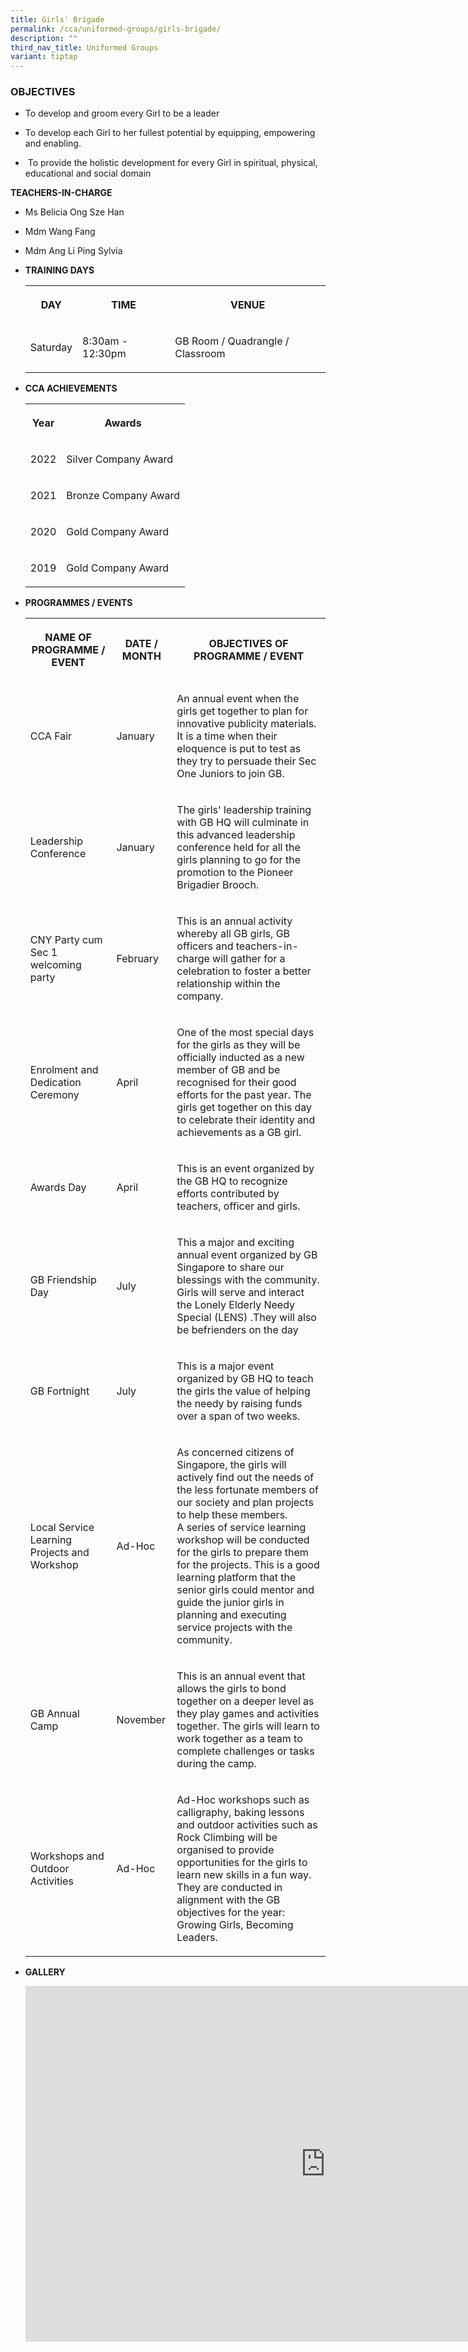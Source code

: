 ```yaml
---
title: Girls' Brigade
permalink: /cca/uniformed-groups/girls-brigade/
description: ""
third_nav_title: Uniformed Groups
variant: tiptap
---
```

<h3>OBJECTIVES</h3>
<ul data-tight="true" class="tight">
<li>
<p>To develop and groom every Girl to be a leader</p>
</li>
<li>
<p>To develop each Girl to her fullest potential by equipping, empowering
and enabling.&nbsp;</p>
</li>
<li>
<p>&nbsp;To provide the holistic development for every Girl in spiritual,
physical, educational and social domain</p>
</li>
</ul>
<p><strong>TEACHERS-IN-CHARGE</strong>
</p>
<ul data-tight="true" class="tight">
<li>
<p>Ms Belicia Ong Sze Han&nbsp;</p>
</li>
<li>
<p>Mdm Wang Fang</p>
</li>
<li>
<p>Mdm Ang Li Ping Sylvia</p>
</li>
</ul>
<p></p>
<ul>
<li>
<p><strong>TRAINING DAYS</strong>
</p>
<p></p>
<table>
<tbody>
<tr>
<th rowspan="1" colspan="1">
<p>DAY</p>
</th>
<th rowspan="1" colspan="1">
<p>TIME</p>
</th>
<th rowspan="1" colspan="1">
<p>VENUE</p>
</th>
</tr>
<tr>
<td rowspan="1" colspan="1">
<p>Saturday</p>
</td>
<td rowspan="1" colspan="1">
<p>8:30am - 12:30pm</p>
</td>
<td rowspan="1" colspan="1">
<p>GB Room / Quadrangle / Classroom</p>
</td>
</tr>
</tbody>
</table>
</li>
<li>
<p><strong>CCA ACHIEVEMENTS</strong>
</p>
<p></p>
<table>
<tbody>
<tr>
<th rowspan="1" colspan="1">
<p>Year</p>
</th>
<th rowspan="1" colspan="1">
<p>Awards</p>
</th>
</tr>
<tr>
<td rowspan="1" colspan="1">
<p>2022</p>
</td>
<td rowspan="1" colspan="1">
<p>Silver Company Award
<br>
</p>
</td>
</tr>
<tr>
<td rowspan="1" colspan="1">
<p>2021</p>
</td>
<td rowspan="1" colspan="1">
<p>Bronze Company Award
<br>
</p>
</td>
</tr>
<tr>
<td rowspan="1" colspan="1">
<p>2020</p>
</td>
<td rowspan="1" colspan="1">
<p>Gold Company Award
<br>
</p>
</td>
</tr>
<tr>
<td rowspan="1" colspan="1">
<p>2019</p>
</td>
<td rowspan="1" colspan="1">
<p>Gold Company Award
<br>
</p>
</td>
</tr>
</tbody>
</table>
</li>
<li>
<p><strong>PROGRAMMES / EVENTS</strong>
</p>
<p></p>
<table>
<tbody>
<tr>
<th rowspan="1" colspan="1">
<p>NAME OF PROGRAMME / EVENT</p>
</th>
<th rowspan="1" colspan="1">
<p>DATE / MONTH</p>
</th>
<th rowspan="1" colspan="1">
<p>OBJECTIVES OF PROGRAMME / EVENT</p>
</th>
</tr>
<tr>
<td rowspan="1" colspan="1">
<p>CCA Fair</p>
</td>
<td rowspan="1" colspan="1">
<p>January</p>
</td>
<td rowspan="1" colspan="1">
<p>An annual event when the girls get together to plan for innovative publicity
materials. It is a time when their eloquence is put to test as they try
to persuade their Sec One Juniors to join GB.</p>
</td>
</tr>
<tr>
<td rowspan="1" colspan="1">
<p>Leadership Conference</p>
</td>
<td rowspan="1" colspan="1">
<p>January</p>
</td>
<td rowspan="1" colspan="1">
<p>The girls' leadership training with GB HQ will culminate in this advanced
leadership conference held for all the girls planning to go for the promotion
to the Pioneer Brigadier Brooch.</p>
</td>
</tr>
<tr>
<td rowspan="1" colspan="1">
<p>CNY Party cum Sec 1 welcoming party</p>
</td>
<td rowspan="1" colspan="1">
<p>February</p>
</td>
<td rowspan="1" colspan="1">
<p>This is an annual activity whereby all GB girls, GB officers and teachers-in-charge
will gather for a celebration to foster a better relationship within the
company.</p>
</td>
</tr>
<tr>
<td rowspan="1" colspan="1">
<p>Enrolment and Dedication Ceremony</p>
</td>
<td rowspan="1" colspan="1">
<p>April</p>
</td>
<td rowspan="1" colspan="1">
<p>One of the most special days for the girls as they will be officially
inducted as a new member of GB and be recognised for their good efforts
for the past year. The girls get together on this day to celebrate their
identity and achievements as a GB girl.</p>
</td>
</tr>
<tr>
<td rowspan="1" colspan="1">
<p>Awards Day</p>
</td>
<td rowspan="1" colspan="1">
<p>April</p>
</td>
<td rowspan="1" colspan="1">
<p>This is an event organized by the GB HQ to recognize efforts contributed
by teachers, officer and girls.</p>
</td>
</tr>
<tr>
<td rowspan="1" colspan="1">
<p>GB Friendship Day</p>
</td>
<td rowspan="1" colspan="1">
<p>July</p>
</td>
<td rowspan="1" colspan="1">
<p>This a major and exciting annual event organized by GB Singapore to share
our blessings with the community. Girls will serve and interact the Lonely
Elderly Needy Special (LENS) .They will also be befrienders on the day</p>
</td>
</tr>
<tr>
<td rowspan="1" colspan="1">
<p>GB Fortnight</p>
</td>
<td rowspan="1" colspan="1">
<p>July</p>
</td>
<td rowspan="1" colspan="1">
<p>This is a major event organized by GB HQ to teach the girls the value
of helping the needy by raising funds over a span of two weeks.</p>
</td>
</tr>
<tr>
<td rowspan="1" colspan="1">
<p>Local Service Learning Projects and Workshop</p>
</td>
<td rowspan="1" colspan="1">
<p>Ad-Hoc</p>
</td>
<td rowspan="1" colspan="1">
<p>As concerned citizens of Singapore, the girls will actively find out the
needs of the less fortunate members of our society and plan projects to
help these members.
<br>A series of service learning workshop will be conducted for the girls
to prepare them for the projects. This is a good learning platform that
the senior girls could mentor and guide the junior girls in planning and
executing service projects with the community.</p>
</td>
</tr>
<tr>
<td rowspan="1" colspan="1">
<p>GB Annual Camp</p>
</td>
<td rowspan="1" colspan="1">
<p>November
<br>
</p>
</td>
<td rowspan="1" colspan="1">
<p>This is an annual event that allows the girls to bond together on a deeper
level as they play games and activities together. The girls will learn
to work together as a team to complete challenges or tasks during the camp.</p>
</td>
</tr>
<tr>
<td rowspan="1" colspan="1">
<p>Workshops and Outdoor Activities</p>
</td>
<td rowspan="1" colspan="1">
<p>Ad-Hoc</p>
</td>
<td rowspan="1" colspan="1">
<p>Ad-Hoc workshops such as calligraphy, baking lessons and outdoor activities
such as Rock Climbing will be organised to provide opportunities for the
girls to learn new skills in a fun way. They are conducted in alignment
with the GB objectives for the year: Growing Girls, Becoming Leaders.
<br>
</p>
</td>
</tr>
</tbody>
</table>
</li>
<li>
<p><strong>GALLERY</strong>
</p>
<p></p>
<div class="iframe-wrapper">
<iframe height="569" width="960" allowfullscreen="true" frameborder="0" src="https://docs.google.com/presentation/d/e/2PACX-1vQotQ4PB4zXAWytBl-P9uCbe8KrU4MSJP_dMjoDlTKFh5ifz5eqwiFjlzMyPMEm1Aa1Ib7s_EQ7eLFR/embed?start=true&amp;loop=true&amp;delayms=3000"></iframe>
</div>
<p></p>
</li>
</ul>
<p></p>